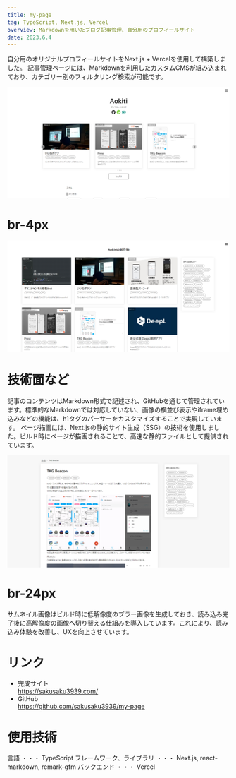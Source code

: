 ```yaml
---
title: my-page
tag: TypeScript, Next.js, Vercel
overview: Markdownを用いたブログ記事管理、自分用のプロフィールサイト
date: 2023.6.4
---
```


自分用のオリジナルプロフィールサイトをNext.js + Vercelを使用して構築しました。
記事管理ページには、Markdownを利用したカスタムCMSが組み込まれており、カテゴリー別のフィルタリング検索が可能です。

![](/public/posts/my-page/screenshot1.png)
# br-4px
![](/public/posts/my-page/screenshot2.png)

# 技術面など
記事のコンテンツはMarkdown形式で記述され、GitHubを通じて管理されています。標準的なMarkdownでは対応していない、画像の横並び表示やiframe埋め込みなどの機能は、h1タグのパーサーをカスタマイズすることで実現しています。
ページ描画には、Next.jsの静的サイト生成（SSG）の技術を使用しました。ビルド時にページが描画されることで、高速な静的ファイルとして提供されています。

![](/public/posts/my-page/screenshot3.png)
# br-24px

サムネイル画像はビルド時に低解像度のブラー画像を生成しておき、読み込み完了後に高解像度の画像へ切り替える仕組みを導入しています。これにより、読み込み体験を改善し、UXを向上させています。

# リンク
- 完成サイト  
  https://sakusaku3939.com/
- GitHub  
  https://github.com/sakusaku3939/my-page


# 使用技術
言語 ・・・ TypeScript
フレームワーク、ライブラリ ・・・ Next.js, react-markdown, remark-gfm
バックエンド ・・・ Vercel